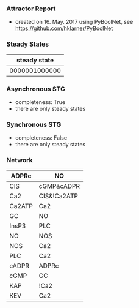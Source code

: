 

### Attractor Report
 * created on 16. May. 2017 using PyBoolNet, see https://github.com/hklarner/PyBoolNet

### Steady States
| steady state  |
| ------------- | 
| 0000001000000 |

### Asynchronous STG
 * completeness: True
 * there are only steady states

### Synchronous STG
 * completeness: False
 * there are only steady states

### Network
| ADPRc   | NO                 |
| ------- | ------------------ |
| CIS     | cGMP&cADPR | InsP3 |
| Ca2     | CIS&!Ca2ATP        |
| Ca2ATP  | Ca2                |
| GC      | NO                 |
| InsP3   | PLC                |
| NO      | NOS                |
| NOS     | Ca2                |
| PLC     | Ca2                |
| cADPR   | ADPRc              |
| cGMP    | GC                 |
| KAP     | !Ca2               |
| KEV     | Ca2                |

